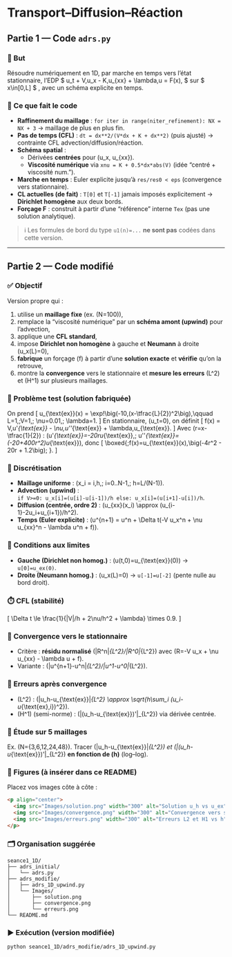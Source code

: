 # Transport–Diffusion–Réaction

## Partie 1 — Code `adrs.py`

### 🎯 But
Résoudre numériquement en 1D, par marche en temps vers l’état stationnaire, l’EDP $ u_t + V\,u_x - K\,u_{xx} + \lambda\,u = F(x), $
sur $ x\in[0,L] $ , avec un schéma explicite en temps.

### 🧱 Ce que fait le code
- **Raffinement du maillage** : `for iter in range(niter_refinement): NX = NX + 3` → maillage de plus en plus fin.
- **Pas de temps (CFL)** : `dt = dx**2/(V*dx + K + dx**2)` (puis ajusté) → contrainte CFL advection/diffusion/réaction.
- **Schéma spatial** :
  - Dérivées **centrées** pour \(u_x, u_{xx}\).
  - **Viscosité numérique** via `xnu = K + 0.5*dx*abs(V)` (idée “centré + viscosité num.”).
- **Marche en temps** : Euler explicite jusqu’à `res/res0 < eps` (convergence vers stationnaire).
- **CL actuelles (de fait)** : `T[0]` et `T[-1]` jamais imposés explicitement → **Dirichlet homogène** aux deux bords.
- **Forçage F** : construit à partir d’une “référence” interne `Tex` (pas une solution analytique).

> ℹ️ Les formules de bord du type `u1(n)=...` **ne sont pas** codées dans cette version.

---

## Partie 2 — Code modifié

### ✅ Objectif
Version propre qui :
1) utilise un **maillage fixe** (ex. \(N=100\)),  
2) remplace la “viscosité numérique” par un **schéma amont (upwind)** pour l’advection,  
3) applique une **CFL standard**,  
4) impose **Dirichlet non homogène** à gauche et **Neumann** à droite \(u_x(L)=0\),  
5) **fabrique** un forçage \(f\) à partir d’une **solution exacte** et **vérifie** qu’on la retrouve,  
6) montre la **convergence** vers le stationnaire et **mesure les erreurs** \(L^2\) et \(H^1\) sur plusieurs maillages.

### 🔢 Problème test (solution fabriquée)
On prend
\[
u_{\text{ex}}(x) = \exp\!\big(-10\,(x-\tfrac{L}{2})^2\big),\qquad L=1,\;V=1,\; \nu=0.01,\; \lambda=1.
\]
En stationnaire, \(u_t=0\), on définit
\[
f(x) = V\,u'_{\text{ex}} - \nu\,u''_{\text{ex}} + \lambda\,u_{\text{ex}}.
\]
Avec \(r=x-\tfrac{1}{2}\) : \(u'_{\text{ex}}=-20ru_{\text{ex}},\; u''_{\text{ex}}=(-20+400r^2)u_{\text{ex}}\), donc
\[
\boxed{\;f(x)=u_{\text{ex}}(x)\,\big(-4r^2 - 20r + 1.2\big)\; }.
\]

### 🧩 Discrétisation
- **Maillage uniforme** : \(x_i = i\,h,\; i=0..N-1,\; h=L/(N-1)\).
- **Advection (upwind)** :  
  `if V>=0: u_x[i]=(u[i]-u[i-1])/h else: u_x[i]=(u[i+1]-u[i])/h`.
- **Diffusion (centrée, ordre 2)** : \(u_{xx}(x_i) \approx (u_{i-1}-2u_i+u_{i+1})/h^2\).
- **Temps (Euler explicite)** : \(u^{n+1} = u^n + \Delta t(-V u_x^n + \nu u_{xx}^n - \lambda u^n + f)\).

### 🧱 Conditions aux limites
- **Gauche (Dirichlet non homog.)** : \(u(t,0)=u_{\text{ex}}(0)\) → `u[0]=u_ex(0)`.
- **Droite (Neumann homog.)** : \(u_x(L)=0\) → `u[-1]=u[-2]` (pente nulle au bord droit).

### ⏱️ CFL (stabilité)
\[
\Delta t \le \frac{1}{|V|/h + 2\nu/h^2 + \lambda} \times 0.9.
\]

### 🚦 Convergence vers le stationnaire
- Critère : **résidu normalisé** \(\|R^n\|_{L^2}/\|R^0\|_{L^2}\) avec \(R=-V u_x + \nu u_{xx} - \lambda u + f\).
- Variante : \(\|u^{n+1}-u^n\|_{L^2}/\|u^1-u^0\|_{L^2}\).

### 📏 Erreurs après convergence
- \(L^2\) : \(\|u_h-u_{\text{ex}}\|_{L^2} \approx \sqrt{h\sum_i (u_i-u_{\text{ex},i})^2}\).  
- \(H^1\) (semi-norme) : \(\|(u_h-u_{\text{ex}})'\|_{L^2}\) via dérivée centrée.

### 🔁 Étude sur 5 maillages
Ex. \(N=\{3,6,12,24,48\}\). Tracer \(\|u_h-u_{\text{ex}}\|_{L^2}\) et \(\|(u_h-u_{\text{ex}})'\|_{L^2}\) **en fonction de \(h\)** (log–log).

### 📸 Figures (à insérer dans ce README)
Placez vos images côte à côte :
```html
<p align="center">
  <img src="Images/solution.png" width="300" alt="Solution u_h vs u_ex"/>
  <img src="Images/convergence.png" width="300" alt="Convergence vers stationnaire"/>
  <img src="Images/erreurs.png" width="300" alt="Erreurs L2 et H1 vs h"/>
</p>
```

### 🗂️ Organisation suggérée
```
seance1_1D/
├── adrs_initial/
│   └── adrs.py
├── adrs_modifie/
│   ├── adrs_1D_upwind.py
│   └── Images/
│       ├── solution.png
│       ├── convergence.png
│       └── erreurs.png
└── README.md
```

### ▶️ Exécution (version modifiée)
```bash
python seance1_1D/adrs_modifie/adrs_1D_upwind.py
```
